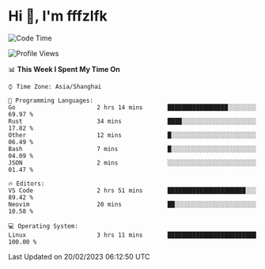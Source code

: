 # Hi 👋, I'm fffzlfk

<!--START_SECTION:waka-->
![Code Time](http://img.shields.io/badge/Code%20Time-44%20hrs%2017%20mins-blue)

![Profile Views](http://img.shields.io/badge/Profile%20Views-7-blue)

📊 **This Week I Spent My Time On** 

```text
⌚︎ Time Zone: Asia/Shanghai

💬 Programming Languages: 
Go                       2 hrs 14 mins       █████████████████░░░░░░░░   69.97 % 
Rust                     34 mins             ████░░░░░░░░░░░░░░░░░░░░░   17.82 % 
Other                    12 mins             █░░░░░░░░░░░░░░░░░░░░░░░░   06.49 % 
Bash                     7 mins              █░░░░░░░░░░░░░░░░░░░░░░░░   04.09 % 
JSON                     2 mins              ░░░░░░░░░░░░░░░░░░░░░░░░░   01.47 % 

🔥 Editors: 
VS Code                  2 hrs 51 mins       ██████████████████████░░░   89.42 % 
Neovim                   20 mins             ██░░░░░░░░░░░░░░░░░░░░░░░   10.58 % 

💻 Operating System: 
Linux                    3 hrs 11 mins       █████████████████████████   100.00 % 

```


 Last Updated on 20/02/2023 06:12:50 UTC
<!--END_SECTION:waka-->
